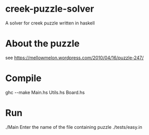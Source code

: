 # creek-puzzle-solver
A solver for creek puzzle written in haskell

# About the puzzle 
see https://mellowmelon.wordpress.com/2010/04/16/puzzle-247/

# Compile 
ghc --make Main.hs Utils.hs Board.hs

# Run 
./Main
Enter the name of the file containing puzzle
./tests/easy.in


